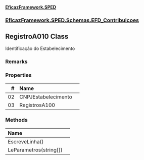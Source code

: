 #### [EficazFramework.SPED](EficazFrameworkSPED.md 'EficazFramework SPED')
### [EficazFramework.SPED.Schemas.EFD_Contribuicoes](EficazFramework.SPED.Schemas.EFD_Contribuicoes.md 'EficazFramework.SPED.Schemas.EFD_Contribuicoes')

## RegistroA010 Class

Identificação do Estabelecimento

### Remarks
### Properties

| # | Name | |
| ---: | :--- | :--- |
| 02 | CNPJEstabelecimento |  |
| 03 | RegistrosA100 |  |
### Methods

| Name | |
| :--- | :--- |
| EscreveLinha() |  |
| LeParametros(string[]) |  |
